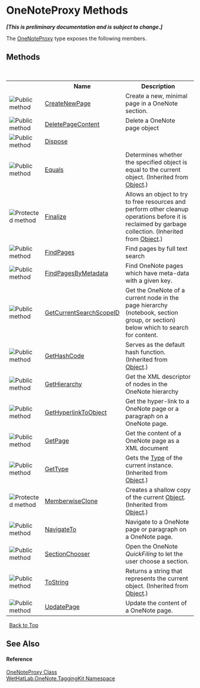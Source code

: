# OneNoteProxy Methods
 _**\[This is preliminary documentation and is subject to change.\]**_

The <a href="a46a793f-b110-250f-657a-ecb64aa3bbf7.md">OneNoteProxy</a> type exposes the following members.


## Methods
&nbsp;<table><tr><th></th><th>Name</th><th>Description</th></tr><tr><td>![Public method](media/pubmethod.gif "Public method")</td><td><a href="9cf22761-2b3a-121a-cb21-5c0ed0ba58bf.md">CreateNewPage</a></td><td>
Create a new, minimal page in a OneNote section.</td></tr><tr><td>![Public method](media/pubmethod.gif "Public method")</td><td><a href="eb54414c-b675-b8c7-52cb-8a1b20a063fc.md">DeletePageContent</a></td><td>
Delete a OneNote page object</td></tr><tr><td>![Public method](media/pubmethod.gif "Public method")</td><td><a href="53850f4a-b927-d889-684d-56f445ae3322.md">Dispose</a></td><td /></tr><tr><td>![Public method](media/pubmethod.gif "Public method")</td><td><a href="http://msdn2.microsoft.com/en-us/library/bsc2ak47" target="_blank">Equals</a></td><td>
Determines whether the specified object is equal to the current object.
 (Inherited from <a href="http://msdn2.microsoft.com/en-us/library/e5kfa45b" target="_blank">Object</a>.)</td></tr><tr><td>![Protected method](media/protmethod.gif "Protected method")</td><td><a href="http://msdn2.microsoft.com/en-us/library/4k87zsw7" target="_blank">Finalize</a></td><td>
Allows an object to try to free resources and perform other cleanup operations before it is reclaimed by garbage collection.
 (Inherited from <a href="http://msdn2.microsoft.com/en-us/library/e5kfa45b" target="_blank">Object</a>.)</td></tr><tr><td>![Public method](media/pubmethod.gif "Public method")</td><td><a href="8c442671-8efd-a672-ceea-937a433060fb.md">FindPages</a></td><td>
Find pages by full text search</td></tr><tr><td>![Public method](media/pubmethod.gif "Public method")</td><td><a href="50dc4d9a-d2aa-3609-66e0-e0cd40592c5b.md">FindPagesByMetadata</a></td><td>
Find OneNote pages which have meta-data with a given key.</td></tr><tr><td>![Public method](media/pubmethod.gif "Public method")</td><td><a href="5ad5d6e8-d388-a500-8e98-34402be4f1d4.md">GetCurrentSearchScopeID</a></td><td>
Get the OneNote of a current node in the page hierarchy (notebook, section group, or section) below which to search for content.</td></tr><tr><td>![Public method](media/pubmethod.gif "Public method")</td><td><a href="http://msdn2.microsoft.com/en-us/library/zdee4b3y" target="_blank">GetHashCode</a></td><td>
Serves as the default hash function.
 (Inherited from <a href="http://msdn2.microsoft.com/en-us/library/e5kfa45b" target="_blank">Object</a>.)</td></tr><tr><td>![Public method](media/pubmethod.gif "Public method")</td><td><a href="54d1c7f4-0f0f-f45c-acac-06d3812ece1c.md">GetHierarchy</a></td><td>
Get the XML descriptor of nodes in the OneNote hierarchy</td></tr><tr><td>![Public method](media/pubmethod.gif "Public method")</td><td><a href="10c20de0-9533-d10b-6225-e24bea46fec2.md">GetHyperlinkToObject</a></td><td>
Get the hyper-link to a OneNote page or a paragraph on a OneNote page.</td></tr><tr><td>![Public method](media/pubmethod.gif "Public method")</td><td><a href="f048c84e-fc9c-69fa-f8c8-c3ce551d74ab.md">GetPage</a></td><td>
Get the content of a OneNote page as a XML document</td></tr><tr><td>![Public method](media/pubmethod.gif "Public method")</td><td><a href="http://msdn2.microsoft.com/en-us/library/dfwy45w9" target="_blank">GetType</a></td><td>
Gets the <a href="http://msdn2.microsoft.com/en-us/library/42892f65" target="_blank">Type</a> of the current instance.
 (Inherited from <a href="http://msdn2.microsoft.com/en-us/library/e5kfa45b" target="_blank">Object</a>.)</td></tr><tr><td>![Protected method](media/protmethod.gif "Protected method")</td><td><a href="http://msdn2.microsoft.com/en-us/library/57ctke0a" target="_blank">MemberwiseClone</a></td><td>
Creates a shallow copy of the current <a href="http://msdn2.microsoft.com/en-us/library/e5kfa45b" target="_blank">Object</a>.
 (Inherited from <a href="http://msdn2.microsoft.com/en-us/library/e5kfa45b" target="_blank">Object</a>.)</td></tr><tr><td>![Public method](media/pubmethod.gif "Public method")</td><td><a href="801aa71c-0dca-2a93-fb55-e4e7846dd1d5.md">NavigateTo</a></td><td>
Navigate to a OneNote page or paragraph on a OneNote page.</td></tr><tr><td>![Public method](media/pubmethod.gif "Public method")</td><td><a href="1cb86e39-9f80-5176-3224-2f94a0d8d0b9.md">SectionChooser</a></td><td>
Open the OneNote _QuickFiling_ to let the user choose a section.</td></tr><tr><td>![Public method](media/pubmethod.gif "Public method")</td><td><a href="http://msdn2.microsoft.com/en-us/library/7bxwbwt2" target="_blank">ToString</a></td><td>
Returns a string that represents the current object.
 (Inherited from <a href="http://msdn2.microsoft.com/en-us/library/e5kfa45b" target="_blank">Object</a>.)</td></tr><tr><td>![Public method](media/pubmethod.gif "Public method")</td><td><a href="24948e17-6399-0df8-0621-841f812bbdd8.md">UpdatePage</a></td><td>
Update the content of a OneNote page.</td></tr></table>&nbsp;
<a href="#onenoteproxy-methods">Back to Top</a>

## See Also


#### Reference
<a href="a46a793f-b110-250f-657a-ecb64aa3bbf7.md">OneNoteProxy Class</a><br /><a href="4e00c8ac-fc03-0e6d-d2fd-b2c7565a9aa0.md">WetHatLab.OneNote.TaggingKit Namespace</a><br />